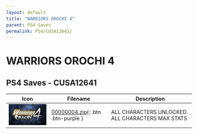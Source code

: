 ```yaml
---
layout: default
title: "WARRIORS OROCHI 4"
parent: PS4 Saves
permalink: PS4/CUSA12641/
---
```

# WARRIORS OROCHI 4

## PS4 Saves - CUSA12641

| Icon | Filename | Description |
|------|----------|-------------|
| ![WARRIORS OROCHI 4](icon0.png) | [00000004.zip](00000004.zip){: .btn .btn-purple } | ALL CHARACTERS UNLOCKED. ALL CHARACTERS MAX STATS |
